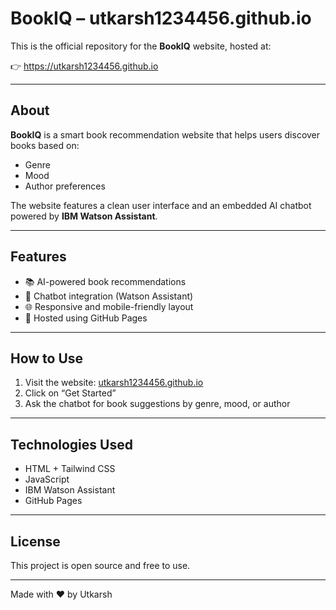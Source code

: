 # BookIQ – utkarsh1234456.github.io

This is the official repository for the **BookIQ** website, hosted at:

👉 https://utkarsh1234456.github.io

---

## About

**BookIQ** is a smart book recommendation website that helps users discover books based on:

- Genre
- Mood
- Author preferences

The website features a clean user interface and an embedded AI chatbot powered by **IBM Watson Assistant**.

---

## Features

- 📚 AI-powered book recommendations
- 💬 Chatbot integration (Watson Assistant)
- 🌐 Responsive and mobile-friendly layout
- 🚀 Hosted using GitHub Pages

---

## How to Use

1. Visit the website: [utkarsh1234456.github.io](https://utkarsh1234456.github.io)
2. Click on “Get Started”
3. Ask the chatbot for book suggestions by genre, mood, or author

---

## Technologies Used

- HTML + Tailwind CSS
- JavaScript
- IBM Watson Assistant
- GitHub Pages

---

## License

This project is open source and free to use.

---

Made with ❤️ by Utkarsh

